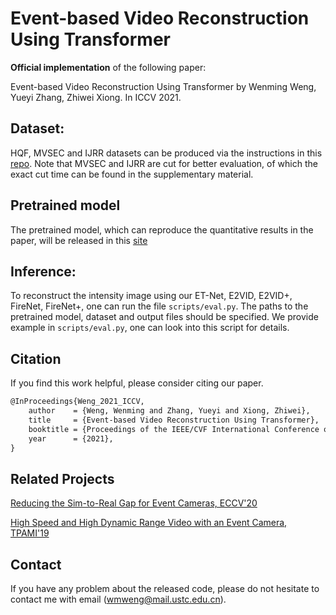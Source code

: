 # Event-based Video Reconstruction Using Transformer

**Official implementation** of the following paper:

Event-based Video Reconstruction Using Transformer by Wenming Weng, Yueyi Zhang, Zhiwei Xiong. In ICCV 2021.

## Dataset: 

HQF, MVSEC and IJRR datasets can be produced via the instructions in this [repo](https://github.com/TimoStoff/events_contrast_maximization). Note that MVSEC and IJRR are cut for better evaluation, of which the exact cut time can be found in the supplementary material.

## Pretrained model

The pretrained model, which can reproduce the quantitative results in the paper, will be released in this [site](https://drive.google.com/file/d/1V7vj3YkbhAmgzyf6rqrkeF0HSSNwyGkO/view?usp=sharing)

## Inference:

To reconstruct the intensity image using our ET-Net, E2VID, E2VID+, FireNet, FireNet+, one can run the file `scripts/eval.py`. The paths to the pretrained model, dataset and output files should be specified. We provide example in `scripts/eval.py`, one can look into this script for details. 

## Citation

If you find this work helpful, please consider citing our paper.

```latex
@InProceedings{Weng_2021_ICCV,
    author    = {Weng, Wenming and Zhang, Yueyi and Xiong, Zhiwei},
    title     = {Event-based Video Reconstruction Using Transformer},
    booktitle = {Proceedings of the IEEE/CVF International Conference on Computer Vision (ICCV)},
    year      = {2021},
}
```

## Related Projects

[Reducing the Sim-to-Real Gap for Event Cameras, ECCV'20](https://github.com/TimoStoff/event_cnn_minimal)

[High Speed and High Dynamic Range Video with an Event Camera, TPAMI'19](https://github.com/uzh-rpg/rpg_e2vid)

## Contact

If you have any problem about the released code, please do not hesitate to contact me with email (wmweng@mail.ustc.edu.cn).
